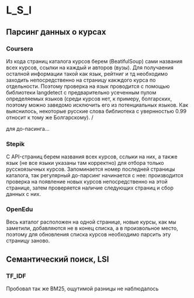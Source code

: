 # L_S_I
## Парсинг данных о курсах
### Coursera
Из кода страниц каталога курсов берем (BeatifulSoup) сами названия всех курсов, ссылки на каждый и авторов (вузы). Для получаения осталной информации такой как язык, рейтниг и тд необходимо заходить непосредственно на страницу какждого курса по отдельности. Поэтому проверка на язык проводится с помощью библиотеки langdetect с предварительно усеченным пулом определяемых языков (среди курсов нет, к примеру, болгарских, поэтому можно заведомо исключить его из потенциальных языков. Как выяснилось, некоторые русские слова библиотека с увернностью 0.99 относит к тому же Болгарскому). /

для до-пасинга...
### Stepik
С API-страниц берем названия всех курсов, сслыки на них, а также язык (не все языки указаны там корректно) для отбора только русскоязычных курсов. Запоминается номер последней страницы каталога, так регулярный до-парсинг начинается с нее: производится проверка на появление новых курсов непосредственно на этой странице, затем проверяется наличие следующих страниц и сбор данных с них.
### OpenEdu
Весь каталог расположен на одной странице, новые курсы, как мы заметили, добавляются не в конец списка, а в произвольное место, поэтому для обновления списка курсов необходимо парсить эту страницу заново.
## Семантический поиск, LSI
### TF_IDF
Пробовал так же BM25, ощутимой разницы не наблюдалось
